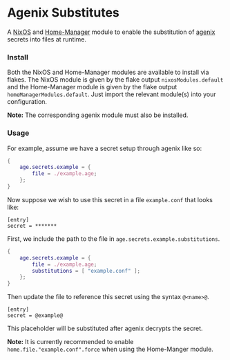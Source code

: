 # Agenix Substitutes

A [NixOS](https://nixos.org/) and [Home-Manager](https://github.com/nix-community/home-manager) module to enable the substitution of [agenix](https://github.com/ryantm/agenix) secrets into files at runtime.

### Install

Both the NixOS and Home-Manager modules are available to install via flakes. The NixOS module is given by the flake output `nixosModules.default` and the Home-Manager module is given by the flake output `homeManagerModules.default`. Just import the relevant module(s) into your configuration.

**Note:** The corresponding agenix module must also be installed.

### Usage

For example, assume we have a secret setup through agenix like so:
```nix
{
    age.secrets.example = {
        file = ./example.age;
    };
}
```
Now suppose we wish to use this secret in a file `example.conf` that looks like:
```
[entry]
secret = *******
```
First, we include the path to the file in `age.secrets.example.substitutions`.
```nix
{
    age.secrets.example = {
        file = ./example.age;
        substitutions = [ "example.conf" ];
    };
}
```
Then update the file to reference this secret using the syntax `@<name>@`.
```
[entry]
secret = @example@
```
This placeholder will be substituted after agenix decrypts the secret.

**Note:** It is currently recommended to enable `home.file."example.conf".force` when using the Home-Manger module.